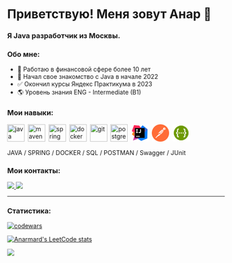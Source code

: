 # Приветствую! Меня зовут Анар 👋

### Я Java разработчик из Москвы.

### Обо мне:

- 🏦 Работаю в финансовой сфере более 10 лет
- 🚀 Начал свое знакомство с Java в начале 2022
- ✅ Окончил курсы Яндекс Практикума в 2023
- 🌎 Уровень знания ENG - Intermediate (B1)

### Мои навыки:
<img src="https://cdn.jsdelivr.net/gh/devicons/devicon/icons/java/java-original.svg" title="java" width="40" height="40"/>&nbsp;
<img src="https://user-images.githubusercontent.com/43886029/158700686-2b7f0d3d-2cfa-4ed0-9783-3b4b0d24469e.svg" title="maven" width="40" height="40"/>&nbsp;
<img src="https://cdn.jsdelivr.net/gh/devicons/devicon/icons/spring/spring-original.svg" title="spring" width="40" height="40"/>&nbsp;
<img src="https://cdn.jsdelivr.net/gh/devicons/devicon/icons/docker/docker-original.svg" title="docker" width="40" height="40"/>&nbsp;
<img src="https://cdn.jsdelivr.net/gh/devicons/devicon/icons/git/git-plain.svg" title="git" width="40" height="40"/>&nbsp;
<img src="https://cdn.jsdelivr.net/gh/devicons/devicon/icons/postgresql/postgresql-original.svg" title="postgresql" width="40" height="40"/>&nbsp;
<img src="https://github.com/devicons/devicon/blob/v2.15.1/icons/intellij/intellij-original.svg" title="intellij" width="40" height="40"/>&nbsp;
<img src="https://github.com/DmitreeV/DmitreeV/blob/main/image/postman-logo-0087ca0d15-seeklogo-com.svg" title="postman" width="40" height="40"/>&nbsp;
<img src="https://github.com/DmitreeV/DmitreeV/blob/main/image/swagger-logo.svg" title="swagger" width="40" height="40"/>&nbsp;

JAVA / SPRING / DOCKER / SQL / POSTMAN / Swagger / JUnit

### Мои контакты:

<a href="https://t.me/kirizli">
  <img src="https://img.shields.io/badge/Telegram-2CA5E0?style=for-the-badge&logo=telegram&logoColor=white"/>
</a>
<a href="mailto:mardaliev@gmail.com">
  <img src="https://img.shields.io/badge/Gmail-D14836?style=for-the-badge&logo=gmail&logoColor=white"/>
</a>

---
### Статистика:
[![codewars](https://www.codewars.com/users/Anarmard/badges/small)](https://www.codewars.com/users/Anarmard) 

[![Anarmard's LeetCode stats](https://leetcode-stats-six.vercel.app/api?username=Anarmard&theme=dark)](https://github.com/Anarmard/leetcode-stats)

![](https://komarev.com/ghpvc/?username=Anarmard&abbreviated=true&color=grey)

<!--
**Anarmard/Anarmard** is a ✨ _special_ ✨ repository because its `README.md` (this file) appears on your GitHub profile.

Here are some ideas to get you started:

- 🔭 I’m currently working on ...
- 🌱 I’m currently learning ...
- 👯 I’m looking to collaborate on ...
- 🤔 I’m looking for help with ...
- 💬 Ask me about ...
- 📫 How to reach me: ...
- 😄 Pronouns: ...
- ⚡ Fun fact: ...
-->
